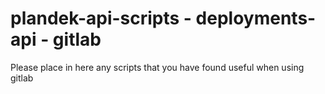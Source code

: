 # plandek-api-scripts - deployments-api - gitlab

Please place in here any scripts that you have found useful when using gitlab


